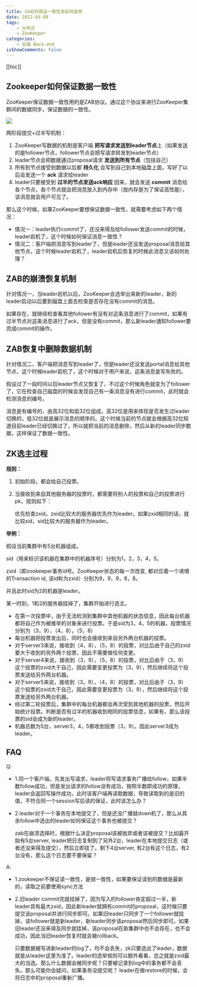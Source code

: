 ```yaml
---
title: zk如何保证一致性及如何选举
date: 2022-03-08
tags:
    - 分布式
    - ZooKeeper
categories:
    - 后端 Back-end
isShowComments: false
---
```


<Boxx/>


<!-- more -->

[[toc]]

## Zookeeper如何保证数据一致性

ZooKeeper保证数据一致性用的是ZAB协议。通过这个协议来进行ZooKeeper集群间的数据同步，保证数据的一致性。

![](https://upload-images.jianshu.io/upload_images/11345047-41a2e8b3072b7261.png?imageMogr2/auto-orient/strip|imageView2/2/w/1151/format/webp)

两阶段提交+过半写机制：

1. ZooKeeper写数据的机制是客户端 **把写请求发送到leader节点**上（如果发送的是follower节点，follower节点会把写请求转发到leader节点）
2. leader节点会把数据通过proposal请求 **发送到所有节点**（包括自己）
3. 所有到节点接受到数据以后都 **持久化** 会写到自己到本地磁盘上面，写好了以后会发送一个 **ack** 请求给leader
4. leader只要接受到 **过半的节点发送ack响应** 回来，就会发送 **commit** 消息给各个节点，各个节点就会把消息放入到内存中（放内存是为了保证高性能），该消息就会用户可见了。

那么这个时候，如果ZooKeeper要想保证数据一致性，就需要考虑如下两个情况：

- 情况一：leader执行commit了，还没来得及给follower发送commit的时候，leader宕机了，这个时候如何保证消息一致性？
- 情况二：客户端把消息写到leader了，但是leader还没发送proposal消息给其他节点，这个时候leader宕机了，leader宕机后恢复的时候此消息又该如何处理？

## ZAB的崩溃恢复机制

针对情况一，当leader宕机以后，ZooKeeper会选举出来新的leader，新的leader启动以后要到磁盘上面去检查是否存在没有commit的消息。

如果存在，就继续检查看其他follower有没有对这条消息进行了commit，如果有过半节点对这条消息进行了ack，但是没有commit，那么新leader通知follower要完成commit的操作。

## ZAB恢复中删除数据机制

针对情况二，客户端把消息写到leader了，但是leader还没发送portal消息给其他节点，这个时候leader宕机了，这个时候对于用户来说，这条消息是写失败的。

假设过了一段时间以后leader节点又恢复了，不过这个时候角色就变为了follower了，它在检查自己磁盘的时候会发现自己有一条消息没有进行commit，此时就会检测消息的编号。

消息是有编号的，由高32位和低32位组成，高32位是用来体现是否发生过leader切换的，低32位就是展示消息的顺序的。这个时候当前的节点就会根据高32位知道目前leader已经切换过了，所以就把当前的消息删除，然后从新的leader同步数据，这样保证了数据一致性。

## ZK选主过程

**规则：**

1. 初始阶段，都会给自己投票。

2. 当接收到来自其他服务器的投票时，都需要将别人的投票和自己的投票进行pk，规则如下：

   优先检查zxid。zxid比较大的服务器优先作为leader。如果zxid相同的话，就比较sid，sid比较大的服务器作为leader。

**举例：**

假设当前集群中有5台机器组成。

sid（用来标识该机器在集群中的机器序号）分别为1，2，3，4，5。

zxid（即zookeeper事务id号。ZooKeeper状态的每一次改变, 都对应着一个递增的Transaction id, 该id称为zxid）分别为9，9，9，8，8。

并且此时sid为2的机器是leader。

某一时刻，1和2的服务器挂掉了，集群开始进行选主。

- 在第一次投票中，由于无法检测到集群中其他机器的状态信息，因此每台机器都将自己作为被推举的对象来进行投票。于是sid为3，4，5的机器，投票情况分别为（3，9），（4，8），（5，8）
- 每台机器把投票发出后，同时也会接收到来自另外两台机器的投票。
- 对于server3来说，接收到（4，8），（5，8）的投票，对比后由于自己的zxid要大于收到的另外两个投票，因此不需要做任何变更。
- 对于server4来说，接收到（3，9），（5，8）的投票，对比后由于（3，9）这个投票的zxid大于自己，因此需要变更投票为（3，9），然后继续将这个投票发送给另外两台机器。
- 对于server5来说，接收到（3，9），（4，8）的投票，对比后由于（3，9）这个投票的zxid大于自己，因此需要变更投票为（3，9），然后继续将这个投票发送给另外两台机器。
- 经过第二轮投票后，集群中的每台机器都会再次受到其他机器的投票，然后开始统计投票。判断是否有过半的机器收到相同的投票信息，如果有，那么该投票的sid会成为新的leader。
- 机器总数为5台，server3，4，5都收到投票（3，9）。因此server3成为leader。

## FAQ

Q:

- 1.同一个客户端，先发出写请求，leader将写请求事务广播给follow，如果半数follow成功，但是发出请求的follow没有成功，按照半数即成功的原理，leader会返回写操作成功，此时该客户端再读取数据，导致读取到的是旧的值，不符合同一个session写后读的保证，此时该怎么办？

- 2.leader对于一个事务在本地提交了，但是还没广播就down机了，那么从其余follow中选出的leader如何保证这个事务也被提交？

  zab在崩溃选择时，根据什么决定proposal该被抛弃或者该被提交？比如最开始有5台server, leader把日志复制到了另外2台，leader在本地提交日志（或者还没来得及提交），然后立即挂了。剩下4台server, 有2台有这个日志，有2台没有，那么这个日志要不要保留？

A:

- 1.zookeeper不保证读一致性，是弱一致性，如果要保证读到的数据是最新的，读取之前要使用sync方法

- 2.旧leader commit完就挂掉了，因为写入的follower肯定超过一半，新leader具有最大zxid，因此新leader就拥有commit的proposal，这时候只要提交该proposal并进行同步即可。如果旧leader只同步了一个follower就挂掉，该follower就是新leader，新leader同步该proposal然后同步即可。如果旧leader还没来得及同步就挂掉，该proposal在新集群中也不会存在，也不会成功，因此当旧leader恢复时就会被rollback。

  只要数据被写进新leader的log了，均不会丢失，zk只要选出了leader，数据就是从leader这里为准了。leader的选举规则可以额外看看，总之就是zxid最大的当选。那么什么数据会被同步呢？只要被记录到log中的事务都不会丢失。那么可能你会疑问，如果事务没提交呢？ leader在做restore的时候，会将日志中的proposal重新广播。


